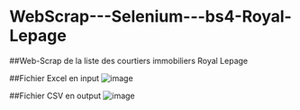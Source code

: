 # WebScrap---Selenium---bs4-Royal-Lepage

##Web-Scrap de la liste des courtiers immobiliers Royal Lepage

##Fichier Excel en input
![image](https://user-images.githubusercontent.com/46763189/123525797-68b98700-d6a1-11eb-818a-92284f298938.png)

##Fichier CSV en output
![image](https://user-images.githubusercontent.com/46763189/123525822-88e94600-d6a1-11eb-9688-e8c317cbb9f0.png)


